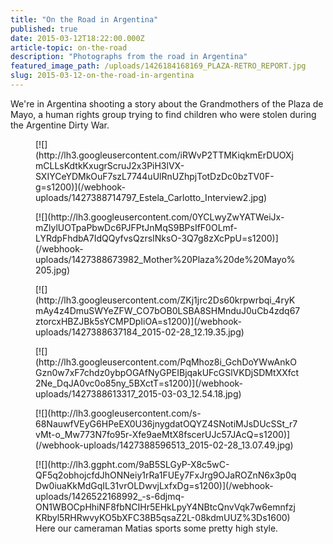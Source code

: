 ```yaml
---
title: "On the Road in Argentina"
published: true
date: 2015-03-12T18:22:00.000Z
article-topic: on-the-road
description: "Photographs from the road in Argentina"
featured_image_path: /uploads/1426184168169_PLAZA-RETRO_REPORT.jpg
slug: 2015-03-12-on-the-road-in-argentina
---
```


We're in Argentina shooting a story about the Grandmothers of the Plaza de Mayo, a human rights group trying to find children who were stolen during the Argentine Dirty War.

<figure data-type="image">[![](http://lh3.googleusercontent.com/iRWvP2TTMKiqkmErDUOXjmCLLsKdtkKxugrScruJ2x3PiH3lVX-SXIYCeYDMkOuF7szL7744uUlRnUZhpjTotDzDc0bzTV0F-g=s1200)](/webhook-uploads/1427388714797_Estela_Carlotto_Interview2.jpg)</figure>

<figure data-type="image">[![](http://lh3.googleusercontent.com/0YCLwyZwYATWeiJx-mZlylUOTpaPbwDc6PJFPtJnMqS9BPsIfF0OLmf-LYRdpFhdbA7IdQQyfvsQzrsINksO-3Q7g8zXcPpU=s1200)](/webhook-uploads/1427388673982_Mother%20Plaza%20de%20Mayo%205.jpg)</figure>

<figure data-type="image">[![](http://lh3.googleusercontent.com/ZKj1jrc2Ds60krpwrbqi_4ryKmAy4z4DmuSWYeZFW_CO7bOB0LSBA8SHMnduJ0uCb4zdq67ztorcxHBZJBk5sYCMPDpIiOA=s1200)](/webhook-uploads/1427388637184_2015-02-28_12.19.35.jpg)</figure>

<figure data-type="image">[![](http://lh3.googleusercontent.com/PqMhoz8i_GchDoYWwAnkOGzn0w7xF7chdz0ybpOGAfNyGPEIBjqakUFcGSlVKDjSDMtXXfct2Ne_DqJA0vc0o85ny_5BXctT=s1200)](/webhook-uploads/1427388613317_2015-03-03_12.54.18.jpg)</figure>

<figure data-type="image">[![](http://lh3.googleusercontent.com/s-68NauwfVEyG6HPeEX0U36jnygdatOQYZ4SNotiMJsDUcSSt_r7vMt-o_Mw773N7fo95r-Xfe9aeMtX8fscerUJc57JAcQ=s1200)](/webhook-uploads/1427388596513_2015-02-28_13.07.49.jpg)</figure>

<figure data-type="image">[![](http://lh3.ggpht.com/9aB5SLGyP-X8c5wC-QF5q2obhojcfdJhONNeiy1rRa1FUEy7FxJrg9OJaROZnN6x3p0qDw0iuaKkMdGqIL31vrOLDwvjLxfxDg=s1200)](/webhook-uploads/1426522168992_-s-6djmq-ON1WBOCpHhiNF8fbNCIHr5EHkLpyY4NBtcQnvVqk7w6emnfzjKRbyl5RHRwvyKO5bXFC38B5qsaZ2L-08kdmUUZ%3Ds1600)

<figcaption>
Here our cameraman Matias sports some pretty high style.</figcaption>

</figure>


